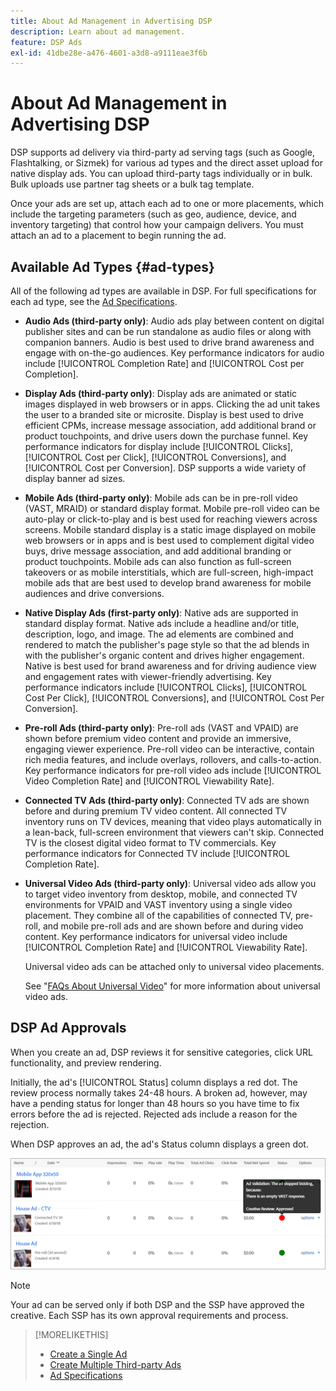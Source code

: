 ```yaml
---
title: About Ad Management in Advertising DSP
description: Learn about ad management.
feature: DSP Ads
exl-id: 41dbe28e-a476-4601-a3d8-a9111eae3f6b
---
```

# About Ad Management in Advertising DSP

<!-- add "The Ads View (Dashboard?)" section -->

DSP supports ad delivery via third-party ad serving tags (such as Google, Flashtalking, or Sizmek) for various ad types and the direct asset upload for native display ads. You can upload third-party tags individually or in bulk. Bulk uploads use partner tag sheets or a bulk tag template. 

<!-- The bulk upload feature requires you to either a) upload DoubleClick and Flashtalking tag sheets or b) download a template, input your tags into the template, and then re-upload the template. -->
<!-- need a list of all supported third-party ad servers; see file in future-tbd folder -->

Once your ads are set up, attach each ad to one or more placements, which include the targeting parameters (such as geo, audience, device, and inventory targeting) that control how your campaign delivers. You must attach an ad to a placement to begin running the ad.

## Available Ad Types {#ad-types}

All of the following ad types are available in DSP. For full specifications for each ad type, see the [Ad Specifications](ad-specs.md).

* **Audio Ads (third-party only)**: Audio ads play between content on digital publisher sites and can be run standalone as audio files or along with companion banners. Audio is best used to drive brand awareness and engage with on-the-go audiences. Key performance indicators for audio include [!UICONTROL Completion Rate] and [!UICONTROL Cost per Completion].

* **Display Ads (third-party only)**: Display ads are animated or static images displayed in web browsers or in apps. Clicking the ad unit takes the user to a branded site or microsite. Display is best used to drive efficient CPMs, increase message association, add additional brand or product touchpoints, and drive users down the purchase funnel. Key performance indicators for display include [!UICONTROL Clicks], [!UICONTROL Cost per Click], [!UICONTROL Conversions], and [!UICONTROL Cost per Conversion]. DSP supports a wide variety of display banner ad sizes.

* **Mobile Ads (third-party only)**: Mobile ads can be in pre-roll video (VAST, MRAID) or standard display format. Mobile pre-roll video can be auto-play or click-to-play and is best used for reaching viewers across screens. Mobile standard display is a static image displayed on mobile web browsers or in apps and is best used to complement digital video buys, drive message association, and add additional branding or product touchpoints. Mobile ads can also function as full-screen takeovers or as mobile interstitials, which are full-screen, high-impact mobile ads that are best used to develop brand awareness for mobile audiences and drive conversions.

* **Native Display Ads (first-party only)**: Native ads are supported in standard display format. Native ads include a headline and/or title, description, logo, and image. The ad elements are combined and rendered to match the publisher's page style so that the ad blends in with the publisher's organic content and drives higher engagement. Native is best used for brand awareness and for driving audience view and engagement rates with viewer-friendly advertising. Key performance indicators include [!UICONTROL Clicks], [!UICONTROL Cost Per Click], [!UICONTROL Conversions], and [!UICONTROL Cost Per Conversion].

* **Pre-roll Ads (third-party only)**: Pre-roll ads (VAST and VPAID) are shown before premium video content and provide an immersive, engaging viewer experience. Pre-roll video can be interactive, contain rich media features, and include overlays, rollovers, and calls-to-action. Key performance indicators for pre-roll video ads include [!UICONTROL Video Completion Rate] and [!UICONTROL Viewability Rate].

* **Connected TV Ads (third-party only)**: Connected TV ads are shown before and during premium TV video content. All connected TV inventory runs on TV devices, meaning that video plays automatically in a lean-back, full-screen environment that viewers can't skip. Connected TV is the closest digital video format to TV commercials. Key performance indicators for Connected TV include [!UICONTROL Completion Rate].

* **Universal Video Ads (third-party only)**: Universal video ads allow you to target video inventory from desktop, mobile, and connected TV environments for VPAID and VAST inventory using a single video placement. They combine all of the capabilities of connected TV, pre-roll, and mobile pre-roll ads and are shown before and during video content. Key performance indicators for universal video include [!UICONTROL Completion Rate] and [!UICONTROL Viewability Rate].

  Universal video ads can be attached only to universal video placements.

  See "[FAQs About Universal Video](/help/dsp/campaign-management/faq-universal-video.md)" for more information about universal video ads.

## DSP Ad Approvals

When you create an ad, DSP reviews it for sensitive categories, click URL functionality, and preview rendering.

Initially, the ad's [!UICONTROL Status] column displays a red dot. The review process normally takes 24-48 hours. A broken ad, however, may have a pending status for longer than 48 hours so you have time to fix errors before the ad is rejected. Rejected ads include a reason for the rejection.

When DSP approves an ad, the ad's Status column displays a green dot.

![approval indicator in [!UICONTROL Status] column](/help/dsp/assets/ad-approval-status.png)

>[!NOTE]
>
>Your ad can be served only if both DSP and the SSP have approved the creative. Each SSP has its own approval requirements and process.

>[!MORELIKETHIS]
>
>* [Create a Single Ad](ad-create.md)
>* [Create Multiple Third-party Ads](ad-create-multiple.md)
>* [Ad Specifications](ad-specs.md)

